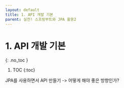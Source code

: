 ```yaml
---
layout: default
title: 1. API 개발 기본
parent: 실전! 스프링부트와 JPA 활용2
---
```


# 1. API 개발 기본
{: .no_toc }

1. TOC
{:toc}

JPA를 사용하면서 API 만들기 -> 어떻게 해야 좋은 방향인가?

